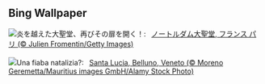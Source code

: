 ## Bing Wallpaper
![](https://www.bing.com/th?id=OHR.ReopeningNotreDame_JA-JP8512031523_UHD.jpg&w=1000)炎を越えた大聖堂、再びその扉を開く！:&nbsp;&ensp;[ノートルダム大聖堂, フランス パリ (© Julien Fromentin/Getty Images)](https://www.bing.com/th?id=OHR.ReopeningNotreDame_JA-JP8512031523_UHD.jpg)
<br><br/>
![](https://www.bing.com/th?id=OHR.PonteDeellImmacolata_IT-IT7974246156_UHD.jpg&w=1000)Una fiaba natalizia?:&nbsp;&ensp;[Santa Lucia, Belluno, Veneto (© Moreno Geremetta/Mauritius images GmbH/Alamy Stock Photo)](https://www.bing.com/th?id=OHR.PonteDeellImmacolata_IT-IT7974246156_UHD.jpg)
<br><br/>
